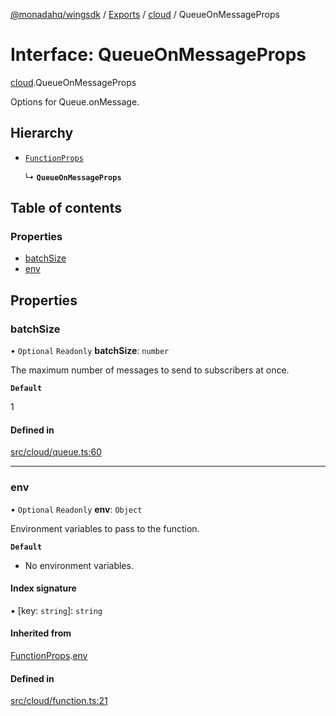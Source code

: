 [@monadahq/wingsdk](../README.md) / [Exports](../modules.md) / [cloud](../modules/cloud.md) / QueueOnMessageProps

# Interface: QueueOnMessageProps

[cloud](../modules/cloud.md).QueueOnMessageProps

Options for Queue.onMessage.

## Hierarchy

- [`FunctionProps`](cloud.FunctionProps.md)

  ↳ **`QueueOnMessageProps`**

## Table of contents

### Properties

- [batchSize](cloud.QueueOnMessageProps.md#batchsize)
- [env](cloud.QueueOnMessageProps.md#env)

## Properties

### batchSize

• `Optional` `Readonly` **batchSize**: `number`

The maximum number of messages to send to subscribers at once.

**`Default`**

1

#### Defined in

[src/cloud/queue.ts:60](https://github.com/monadahq/winglang/blob/438eedb/libs/wingsdk/src/cloud/queue.ts#L60)

___

### env

• `Optional` `Readonly` **env**: `Object`

Environment variables to pass to the function.

**`Default`**

- No environment variables.

#### Index signature

▪ [key: `string`]: `string`

#### Inherited from

[FunctionProps](cloud.FunctionProps.md).[env](cloud.FunctionProps.md#env)

#### Defined in

[src/cloud/function.ts:21](https://github.com/monadahq/winglang/blob/438eedb/libs/wingsdk/src/cloud/function.ts#L21)
